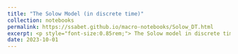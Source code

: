 ```yaml
---
title: "The Solow Model (in discrete time)"
collection: notebooks
permalink: https://ssabet.github.io/macro-notebooks/Solow_DT.html
excerpt: <p style="font-size:0.85rem;"> The Solow model in discrete time. BGP and the steady state. The Uzawa theorem. Transition paths. Convergence and Speed of convergence. Kaldor facts and the Solow model. Non-unitary elasticity of substitution between labour and capital (CES production function). CES production function and comparative statics. The Golden rule consumption.</p><img src='/images/Solow_DT.png'>
date: 2023-10-01
---
```


